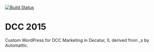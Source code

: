 [![Build Status](https://travis-ci.org/Automattic/_s.svg?branch=master)](https://travis-ci.org/Automattic/_s)

DCC 2015
===

Custom WordPress for DCC Marketing in Decatur, IL derived from _s by Automattic.